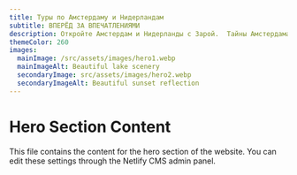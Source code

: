 ```yaml
---
title: Туры по Амстердаму и Нидерландам
subtitle: ВПЕРЁД ЗА ВПЕЧАТЛЕНИЯМИ
description: Откройте Амстердам и Нидерланды с Зарой.  Тайны Амстердама, гастрономические туры, прогулки по каналам, велотуры и удивительные экскурсии в по чудесным городам Нидерландов. Бронируйте экскурсию на русском через WhatsApp.
themeColor: 260
images:
  mainImage: /src/assets/images/hero1.webp
  mainImageAlt: Beautiful lake scenery
  secondaryImage: src/assets/images/hero2.webp
  secondaryImageAlt: Beautiful sunset reflection
---
```


# Hero Section Content

This file contains the content for the hero section of the website. You can edit these settings through the Netlify CMS admin panel.
